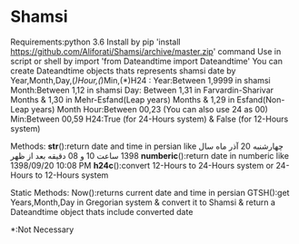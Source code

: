 # Shamsi
Requirements:python 3.6
Install by pip 'install https://github.com/Aliforati/Shamsi/archive/master.zip' command
Use in script or shell by import 'from Dateandtime import Dateandtime'
You can create Dateandtime objects thats represents shamsi date by Year,Month,Day,(*)Hour,(*)Min,(*)H24 :
Year:Between 1,9999 in shamsi
Month:Between 1,12 in shamsi
Day: Between 1,31 in Farvardin-Sharivar Months & 1,30 in Mehr-Esfand(Leap years) Months & 1,29 in Esfand(Non-Leap years) Month
Hour:Between 00,23 (You can also use 24 as 00)
Min:Between 00,59
H24:True (for 24-Hours system) & False (for 12-Hours system)

Methods:
__str__():return date and time in persian like چهارشنبه 20 آذر ماه سال 1398 ساعت 10 و 08 دقیقه بعد از ظهر
__numberic__():return date in numberic like 1398/09/20 10:08 PM
__h24c__():convert 12-Hours to 24-Hours system or 24-Hours to 12-Hours system

Static Methods:
Now():returns current date and time in persian
GTSH():get Years,Month,Day in Gregorian system & convert it to Shamsi & return a Dateandtime object thats include converted date


*:Not Necessary
